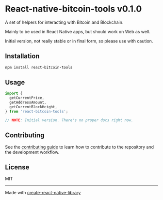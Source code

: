 # React-native-bitcoin-tools v0.1.0

A set of helpers for interacting with Bitcoin and Blockchain.

Mainly to be used in React Native apps, but should work on Web as well.

Initial version, not really stable or in final form, so please use with caution.

## Installation

```sh
npm install react-bitcoin-tools
```

## Usage


```js
import {
  getCurrentPrice,
  getAddressAmount,
  getCurrentBlockHeight,
} from 'react-bitcoin-tools';

// NOTE: Initial version. There's no proper docs right now.
```

## Contributing

See the [contributing guide](CONTRIBUTING.md) to learn how to contribute to the repository and the development workflow.

## License

MIT

---

Made with [create-react-native-library](https://github.com/callstack/react-native-builder-bob)
